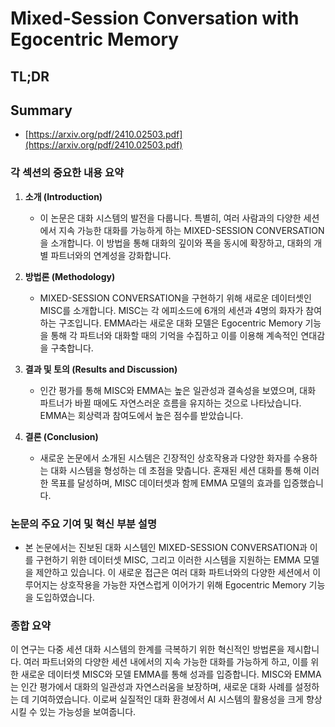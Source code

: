 # Mixed-Session Conversation with Egocentric Memory
## TL;DR
## Summary
- [https://arxiv.org/pdf/2410.02503.pdf](https://arxiv.org/pdf/2410.02503.pdf)

### 각 섹션의 중요한 내용 요약

1. **소개 (Introduction)**
   - 이 논문은 대화 시스템의 발전을 다룹니다. 특별히, 여러 사람과의 다양한 세션에서 지속 가능한 대화를 가능하게 하는 MIXED-SESSION CONVERSATION을 소개합니다. 이 방법을 통해 대화의 깊이와 폭을 동시에 확장하고, 대화의 개별 파트너와의 연계성을 강화합니다.

2. **방법론 (Methodology)**
   - MIXED-SESSION CONVERSATION을 구현하기 위해 새로운 데이터셋인 MISC를 소개합니다. MISC는 각 에피소드에 6개의 세션과 4명의 화자가 참여하는 구조입니다. EMMA라는 새로운 대화 모델은 Egocentric Memory 기능을 통해 각 파트너와 대화할 때의 기억을 수집하고 이를 이용해 계속적인 연대감을 구축합니다.

3. **결과 및 토의 (Results and Discussion)**
   - 인간 평가를 통해 MISC와 EMMA는 높은 일관성과 결속성을 보였으며, 대화 파트너가 바뀔 때에도 자연스러운 흐름을 유지하는 것으로 나타났습니다. EMMA는 회상력과 참여도에서 높은 점수를 받았습니다.

4. **결론 (Conclusion)**
   - 새로운 논문에서 소개된 시스템은 긴장적인 상호작용과 다양한 화자를 수용하는 대화 시스템을 형성하는 데 초점을 맞춥니다. 혼재된 세션 대화를 통해 이러한 목표를 달성하며, MISC 데이터셋과 함께 EMMA 모델의 효과를 입증했습니다.

### 논문의 주요 기여 및 혁신 부분 설명
- ​본 논문에서는 진보된 대화 시스템인 MIXED-SESSION CONVERSATION과 이를 구현하기 위한 데이터셋 MISC, 그리고 이러한 시스템을 지원하는 EMMA 모델을 제안하고 있습니다. 이 새로운 접근은 여러 대화 파트너와의 다양한 세션에서 이루어지는 상호작용을 가능한 자연스럽게 이어가기 위해 Egocentric Memory 기능을 도입하였습니다.

### 종합 요약
이 연구는 다중 세션 대화 시스템의 한계를 극복하기 위한 혁신적인 방법론을 제시합니다. 여러 파트너와의 다양한 세션 내에서의 지속 가능한 대화를 가능하게 하고, 이를 위한 새로운 데이터셋 MISC와 모델 EMMA를 통해 성과를 입증합니다. MISC와 EMMA는 인간 평가에서 대화의 일관성과 자연스러움을 보장하며, 새로운 대화 사례를 설정하는 데 기여하였습니다. 이로써 실질적인 대화 환경에서 AI 시스템의 활용성을 크게 향상시킬 수 있는 가능성을 보여줍니다.